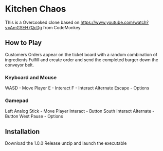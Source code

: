 # Kitchen Chaos 
This is a Overcooked clone based on https://www.youtube.com/watch?v=AmGSEH7QcDg from CodeMonkey

## How to Play
Customers Orders appear on the ticket board with a random combination of ingredients Fulfill and create order and send the completed burger down the conveyor belt.

### Keyboard and Mouse
WASD - Move Player
E - Interact
F - Interact Alternate
Escape - Options

### Gamepad
Left Analog Stick - Move Player
Interact - Button South
Interact Alternate - Button West
Pause - Options

## Installation
Download the 1.0.0 Release unzip and launch the executable
